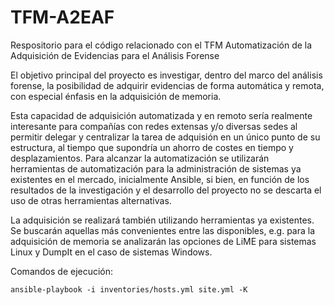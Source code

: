 # TFM-A2EAF

  Respositorio para el código relacionado con el TFM Automatización de la Adquisición de Evidencias para el Análisis Forense

  El objetivo principal del proyecto es investigar, dentro del marco del análisis forense, la posibilidad de adquirir evidencias de forma automática y remota, con especial énfasis en la adquisición de memoria.

  Esta capacidad de adquisición automatizada y en remoto sería realmente interesante para compañías con redes extensas y/o diversas sedes al permitir delegar y centralizar la tarea de adquisión en un único punto de su estructura, al tiempo que supondría un ahorro de costes en tiempo y desplazamientos.
Para alcanzar la automatización se utilizarán herramientas de automatización para la administración de sistemas ya existentes en el mercado, inicialmente Ansible, si bien, en función de los resultados de la investigación y el desarrollo del proyecto no se descarta el uso de otras herramientas alternativas.

  La adquisición se realizará también utilizando herramientas ya existentes. Se buscarán aquellas más convenientes entre las disponibles, e.g. para la adquisición de memoria se analizarán las opciones de LiME para sistemas Linux y DumpIt en el caso de sistemas Windows.
  
  Comandos de ejecución:
  
    ansible-playbook -i inventories/hosts.yml site.yml -K

